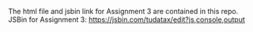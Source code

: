 The html file and jsbin link for Assignment 3 are contained in this repo.
JSBin for Assignment 3: https://jsbin.com/tudatax/edit?js,console,output
